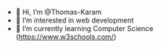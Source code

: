 - 👋 Hi, I’m @Thomas-Karam
- 👀 I’m interested in web development 
- 🌱 I’m currently learning Computer Science  
  (https://www.w3schools.com/)

<!---
Thomas-Karam/Thomas-Karam is a ✨ special ✨ repository because its `README.md` (this file) appears on your GitHub profile.
You can click the Preview link to take a look at your changes.
--->
